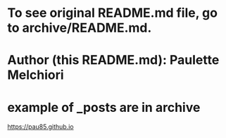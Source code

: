 # To see original README.md file, go to archive/README.md.

# Author (this README.md): Paulette Melchiori

# example of _posts are in archive

https://pau85.github.io